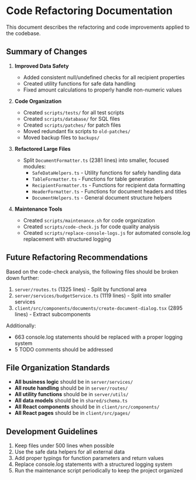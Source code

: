 # Code Refactoring Documentation

This document describes the refactoring and code improvements applied to the codebase.

## Summary of Changes

1. **Improved Data Safety**
   - Added consistent null/undefined checks for all recipient properties
   - Created utility functions for safe data handling
   - Fixed amount calculations to properly handle non-numeric values

2. **Code Organization**
   - Created `scripts/tests/` for all test scripts
   - Created `scripts/database/` for SQL files
   - Created `scripts/patches/` for patch files
   - Moved redundant fix scripts to `old-patches/`
   - Moved backup files to `backups/`

3. **Refactored Large Files**
   - Split `DocumentFormatter.ts` (2381 lines) into smaller, focused modules:
     - `SafeDataHelpers.ts` - Utility functions for safely handling data
     - `TableFormatter.ts` - Functions for table generation
     - `RecipientFormatter.ts` - Functions for recipient data formatting
     - `HeaderFormatter.ts` - Functions for document headers and titles
     - `DocumentHelpers.ts` - General document structure helpers

4. **Maintenance Tools**
   - Created `scripts/maintenance.sh` for code organization
   - Created `scripts/code-check.js` for code quality analysis
   - Created `scripts/replace-console-logs.js` for automated console.log replacement with structured logging

## Future Refactoring Recommendations

Based on the code-check analysis, the following files should be broken down further:

1. `server/routes.ts` (1325 lines) - Split by functional area
2. `server/services/budgetService.ts` (1119 lines) - Split into smaller services
3. `client/src/components/documents/create-document-dialog.tsx` (2895 lines) - Extract subcomponents

Additionally:
- 663 console.log statements should be replaced with a proper logging system
- 5 TODO comments should be addressed

## File Organization Standards

- **All business logic** should be in `server/services/`
- **All route handling** should be in `server/routes/`
- **All utility functions** should be in `server/utils/`
- **All data models** should be in `shared/schema.ts`
- **All React components** should be in `client/src/components/`
- **All React pages** should be in `client/src/pages/`

## Development Guidelines

1. Keep files under 500 lines when possible
2. Use the safe data helpers for all external data
3. Add proper typings for function parameters and return values
4. Replace console.log statements with a structured logging system
5. Run the maintenance script periodically to keep the project organized
